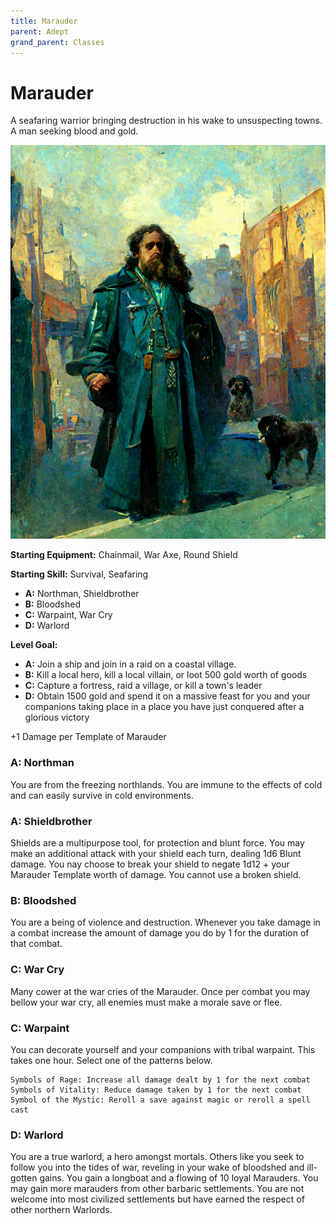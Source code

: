 ```yaml
---
title: Marauder
parent: Adept
grand_parent: Classes
---
```


# Marauder

A seafaring warrior bringing destruction in his wake to unsuspecting towns. A
man seeking blood and gold.

![Alt](images/man_dog_blue_robes_leather.png)

**Starting Equipment:** Chainmail, War Axe, Round Shield

**Starting Skill:** Survival, Seafaring

+ **A:** Northman, Shieldbrother
+ **B:** Bloodshed
+ **C:** Warpaint, War Cry
+ **D:** Warlord

**Level Goal:** 

+ **A:** Join a ship and join in a raid on a coastal village.
+ **B:** Kill a local hero, kill a local villain, or loot 500 gold worth of
goods
+ **C:** Capture a fortress, raid a village, or kill a town's leader
+ **D:** Obtain 1500 gold and spend it on a massive feast for you and your
companions taking place in a place you have just conquered after a glorious
victory

+1 Damage per Template of Marauder

### A: Northman
You are from the freezing northlands. You are immune to the effects of cold and
can easily survive in cold environments. 

### A: Shieldbrother
Shields are a multipurpose tool, for protection and blunt force. You may make
an additional attack with your shield each turn, dealing 1d6 Blunt damage. You
nay choose to break your shield to negate 1d12 + your Marauder Template worth
of damage. You cannot use a broken shield.

### B: Bloodshed
You are a being of violence and destruction. Whenever you take damage in a
combat increase the amount of damage you do by 1 for the duration of that
combat.

### C: War Cry
Many cower at the war cries of the Marauder. Once per combat you may bellow
your war cry, all enemies must make a morale save or flee.

### C: Warpaint
You can decorate yourself and your companions with tribal warpaint. This takes
one hour. Select one of the patterns below.

	Symbols of Rage: Increase all damage dealt by 1 for the next combat
	Symbols of Vitality: Reduce damage taken by 1 for the next combat
	Symbol of the Mystic: Reroll a save against magic or reroll a spell cast


### D: Warlord
You are a true warlord, a hero amongst mortals. Others like you seek to follow
you into the tides of war, reveling in your wake of bloodshed and ill-gotten
gains. You gain a longboat and a flowing of 10 loyal Marauders. You may gain
more marauders from other barbaric settlements. You are not welcome into most
civilized settlements but have earned the respect of other northern Warlords.



